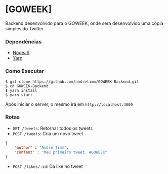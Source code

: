 # [GOWEEK]
Backend desenvolvido para o GOWEEK, onde será desenvolvido uma cópia simples do Twitter
### Dependências
* [NodeJS](https://nodejs.org/en/)
* [Yarn](https://yarnpkg.com/en/)

### Como Executar

``` shell
$ git clone https://github.com/andretimm/GOWEEK-Backend.git
$ cd GOWEEK-Backend
$ yarn install
$ yarn start
```
Após iniciar o server, o mesmo irá em `http://localhost:3000`

### Rotas
* `GET /tweets`: Retornar todos os tweets
* `POST /tweets`: Cria um novo tweet
```json
{
	"author" : "Andre Timm",
	"content" : "Meu primeiro tweet. #GOWEEK"
}
```
* `POST /likes/:id`: Da like no tweet